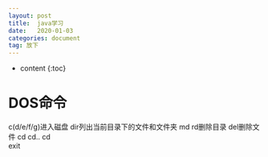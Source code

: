 ```yaml
---
layout: post
title:  java学习
date:   2020-01-03
categories: document
tag: 放下
---
```


* content
{:toc}


DOS命令			
====================================


c(d/e/f/g)进入磁盘
dir列出当前目录下的文件和文件夹
md
rd删除目录
del删除文件
cd
cd..
cd\
exit



